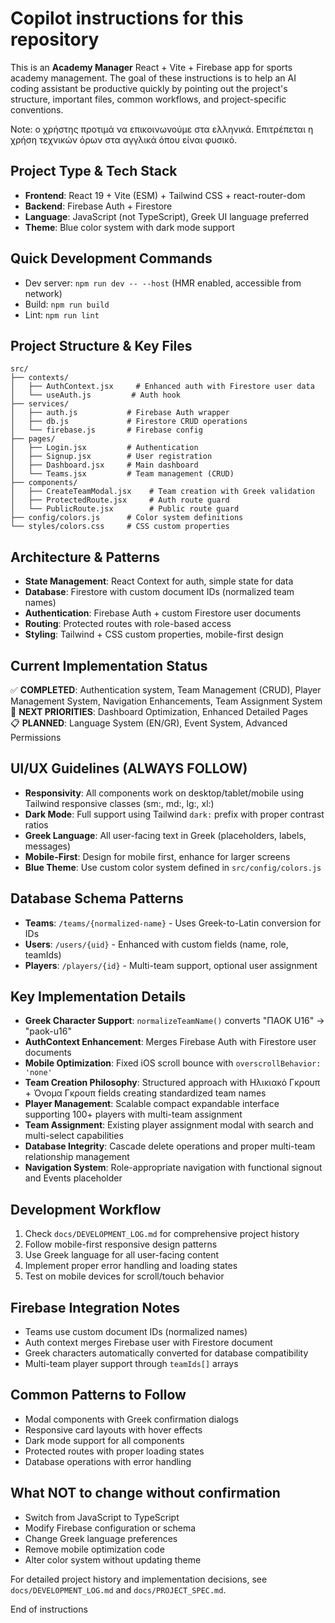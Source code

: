 # Copilot instructions for this repository

This is an **Academy Manager** React + Vite + Firebase app for sports academy management. The goal of these instructions is to help an AI coding assistant be productive quickly by pointing out the project's structure, important files, common workflows, and project-specific conventions.

Note: ο χρήστης προτιμά να επικοινωνούμε στα ελληνικά. Επιτρέπεται η χρήση τεχνικών όρων στα αγγλικά όπου είναι φυσικό.

## Project Type & Tech Stack
- **Frontend**: React 19 + Vite (ESM) + Tailwind CSS + react-router-dom
- **Backend**: Firebase Auth + Firestore  
- **Language**: JavaScript (not TypeScript), Greek UI language preferred
- **Theme**: Blue color system with dark mode support

## Quick Development Commands
- Dev server: `npm run dev -- --host` (HMR enabled, accessible from network)
- Build: `npm run build` 
- Lint: `npm run lint`

## Project Structure & Key Files
```
src/
├── contexts/
│   ├── AuthContext.jsx     # Enhanced auth with Firestore user data
│   └── useAuth.js         # Auth hook
├── services/
│   ├── auth.js           # Firebase Auth wrapper
│   ├── db.js             # Firestore CRUD operations  
│   └── firebase.js       # Firebase config
├── pages/
│   ├── Login.jsx         # Authentication
│   ├── Signup.jsx        # User registration  
│   ├── Dashboard.jsx     # Main dashboard
│   └── Teams.jsx         # Team management (CRUD)
├── components/
│   ├── CreateTeamModal.jsx    # Team creation with Greek validation
│   ├── ProtectedRoute.jsx     # Auth route guard
│   └── PublicRoute.jsx        # Public route guard
├── config/colors.js      # Color system definitions
└── styles/colors.css     # CSS custom properties
```

## Architecture & Patterns
- **State Management**: React Context for auth, simple state for data
- **Database**: Firestore with custom document IDs (normalized team names)
- **Authentication**: Firebase Auth + custom Firestore user documents
- **Routing**: Protected routes with role-based access
- **Styling**: Tailwind + CSS custom properties, mobile-first design

## Current Implementation Status
✅ **COMPLETED**: Authentication system, Team Management (CRUD), Player Management System, Navigation Enhancements, Team Assignment System  
🔄 **NEXT PRIORITIES**: Dashboard Optimization, Enhanced Detailed Pages  
📋 **PLANNED**: Language System (EN/GR), Event System, Advanced Permissions

## UI/UX Guidelines (ALWAYS FOLLOW)
- **Responsivity**: All components work on desktop/tablet/mobile using Tailwind responsive classes (sm:, md:, lg:, xl:)
- **Dark Mode**: Full support using Tailwind `dark:` prefix with proper contrast ratios
- **Greek Language**: All user-facing text in Greek (placeholders, labels, messages)
- **Mobile-First**: Design for mobile first, enhance for larger screens
- **Blue Theme**: Use custom color system defined in `src/config/colors.js`

## Database Schema Patterns
- **Teams**: `/teams/{normalized-name}` - Uses Greek-to-Latin conversion for IDs
- **Users**: `/users/{uid}` - Enhanced with custom fields (name, role, teamIds)
- **Players**: `/players/{id}` - Multi-team support, optional user assignment

## Key Implementation Details
- **Greek Character Support**: `normalizeTeamName()` converts "ΠΑΟΚ U16" → "paok-u16"
- **AuthContext Enhancement**: Merges Firebase Auth with Firestore user documents
- **Mobile Optimization**: Fixed iOS scroll bounce with `overscrollBehavior: 'none'`
- **Team Creation Philosophy**: Structured approach with Ηλικιακό Γκρουπ + Όνομα Γκρουπ fields creating standardized team names
- **Player Management**: Scalable compact expandable interface supporting 100+ players with multi-team assignment
- **Team Assignment**: Existing player assignment modal with search and multi-select capabilities
- **Database Integrity**: Cascade delete operations and proper multi-team relationship management
- **Navigation System**: Role-appropriate navigation with functional signout and Events placeholder

## Development Workflow
1. Check `docs/DEVELOPMENT_LOG.md` for comprehensive project history
2. Follow mobile-first responsive design patterns
3. Use Greek language for all user-facing content
4. Implement proper error handling and loading states
5. Test on mobile devices for scroll/touch behavior

## Firebase Integration Notes
- Teams use custom document IDs (normalized names)
- Auth context merges Firebase user with Firestore document
- Greek characters automatically converted for database compatibility
- Multi-team player support through `teamIds[]` arrays

## Common Patterns to Follow
- Modal components with Greek confirmation dialogs
- Responsive card layouts with hover effects
- Dark mode support for all components  
- Protected routes with proper loading states
- Database operations with error handling

## What NOT to change without confirmation
- Switch from JavaScript to TypeScript
- Modify Firebase configuration or schema
- Change Greek language preferences
- Remove mobile optimization code
- Alter color system without updating theme

For detailed project history and implementation decisions, see `docs/DEVELOPMENT_LOG.md` and `docs/PROJECT_SPEC.md`.

End of instructions
